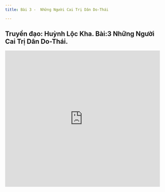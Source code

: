 ```yaml
---
title: Bài 3 -  Những Người Cai Trị Dân Do-Thái

---
```


## Truyền đạo: Huỳnh Lộc Kha. Bài:3 Những Người Cai Trị Dân Do-Thái.


<iframe width="100%" height="444" src="https://www.youtube.com/embed/pRZfDGjfgkk?si=12yBQYFboqCTUDWo" title="YouTube video player" frameborder="0" allow="accelerometer; autoplay; clipboard-write; encrypted-media; gyroscope; picture-in-picture; web-share" allowfullscreen></iframe>
